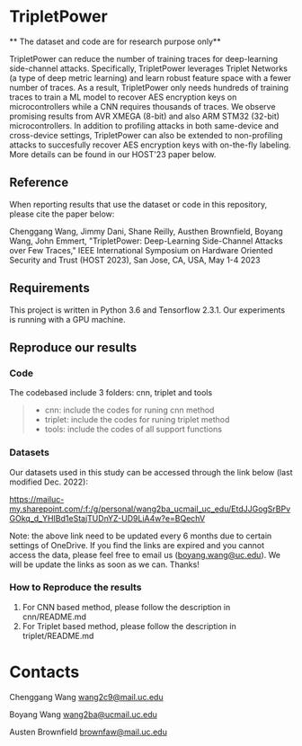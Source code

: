 # TripletPower

** The dataset and code are for research purpose only**

TripletPower can reduce the number of training traces for deep-learning side-channel attacks. Specifically, TripletPower leverages Triplet Networks (a type of deep metric learning) and learn robust feature space with a fewer number of traces. As a result, TripletPower only needs hundreds of training traces to train a ML model to recover AES encryption keys on microcontrollers while a CNN requires thousands of traces. We observe promising results from AVR XMEGA (8-bit) and also ARM STM32 (32-bit) microcontrollers. In addition to profiling attacks in both same-device and cross-device settings, TripletPower can also be extended to non-profiling attacks to succesfully recover AES encryption keys with on-the-fly labeling. More details can be found in our HOST'23 paper below. 

## Reference
When reporting results that use the dataset or code in this repository, please cite the paper below:

Chenggang Wang, Jimmy Dani, Shane Reilly, Austhen Brownfield, Boyang Wang, John Emmert, "TripletPower: Deep-Learning Side-Channel Attacks over Few Traces," IEEE International Symposium on Hardware Oriented Security and Trust (HOST 2023), San Jose, CA, USA, May 1-4 2023

## Requirements
This project is written in Python 3.6 and Tensorflow 2.3.1. Our experiments is running with a GPU machine.

## Reproduce our results
### Code 
The codebased include 3 folders: cnn, triplet and tools
>
> - cnn: include the codes for runing cnn method
> - triplet: include the codes for runing triplet method
> - tools: include the codes of all support functions
>

### Datasets
Our datasets used in this study can be accessed through the link below (last modified Dec. 2022): 

https://mailuc-my.sharepoint.com/:f:/g/personal/wang2ba_ucmail_uc_edu/EtdJJGogSrBPvGOkq_d_YHIBd1eStajTUDnYZ-UD9LiA4w?e=BQechV

Note: the above link need to be updated every 6 months due to certain settings of OneDrive. If you find the links are expired and you cannot access the data, please feel free to email us (boyang.wang@uc.edu). We will be update the links as soon as we can. Thanks!


### How to Reproduce the results
1. For CNN based method, please follow the description in cnn/README.md
2. For Triplet based method, please follow the description in triplet/README.md


# Contacts
Chenggang Wang wang2c9@mail.uc.edu

Boyang Wang wang2ba@ucmail.uc.edu

Austen Brownfield brownfaw@mail.uc.edu
